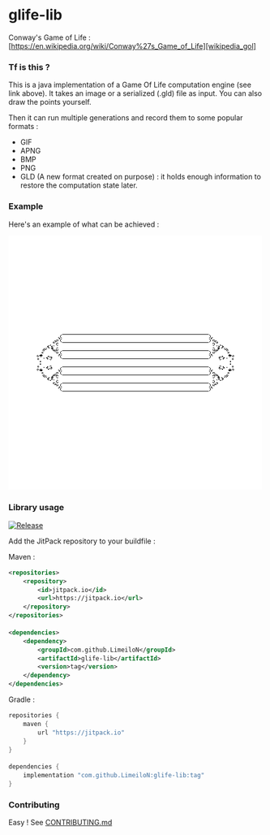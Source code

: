 # glife-lib
Conway's Game of Life : [https://en.wikipedia.org/wiki/Conway%27s_Game_of_Life][wikipedia_gol]

### Tf is this ?
This is a java implementation of a Game Of Life computation engine (see link above).
It takes an image or a serialized (.gld) file as input. You can also draw the points yourself.

Then it can run multiple generations and record them to some popular formats :
 - GIF
 - APNG
 - BMP
 - PNG
 - GLD (A new format created on purpose) : it holds enough information to restore the computation state later.

### Example
Here's an example of what can be achieved :

![example gif][example_gif]

### Library usage
[![Release][jitpack-badge]][jitpack-url]

Add the JitPack repository to your buildfile :

Maven :
```xml
<repositories>
	<repository>
	    <id>jitpack.io</id>
	    <url>https://jitpack.io</url>
	</repository>
</repositories>

<dependencies>
    <dependency>
        <groupId>com.github.LimeiloN</groupId>
	    <artifactId>glife-lib</artifactId>
	    <version>tag</version>
    </dependency>
</dependencies>
```

Gradle :
```groovy
repositories {
    maven {
        url "https://jitpack.io"
    }
}

dependencies {
    implementation "com.github.LimeiloN:glife-lib:tag"
}
```

### Contributing
Easy ! See [CONTRIBUTING.md][contributing]

[wikipedia_gol]: https://en.wikipedia.org/wiki/Conway%27s_Game_of_Life
[example_gif]: output.gif "Example"
[jitpack-badge]: https://jitpack.io/v/LimeiloN/glife-lib.svg "jitpack badge"
[jitpack-url]: https://jitpack.io/#LimeiloN/glife-lib
[contributing]: https://github.com/LimeiloN/glife-lib/blob/master/CONTRIBUTING.md
